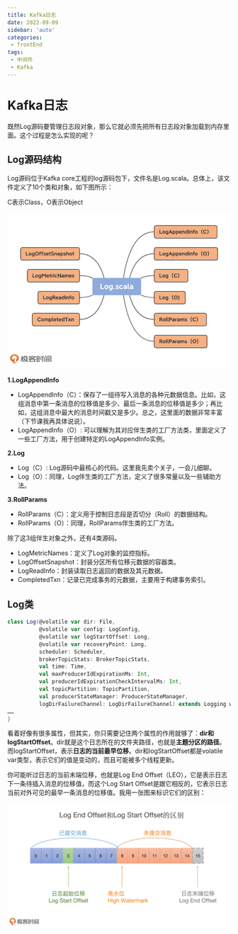 ```yaml
---
title: Kafka日志
date: 2022-09-09
sidebar: 'auto'
categories:
 - frontEnd
tags:
 - 中间件
 - Kafka
---
```


# Kafka日志

既然Log源码要管理日志段对象，那么它就必须先把所有日志段对象加载到内存里面。这个过程是怎么实现的呢？

## Log源码结构

Log源码位于Kafka core工程的log源码包下，文件名是Log.scala。总体上，该文件定义了10个类和对象，如下图所示：

C表示Class，O表示Object

![adp](../../../.vuepress/public/image/Kafka3-1.jpeg)

**1.LogAppendInfo**

- LogAppendInfo（C）：保存了一组待写入消息的各种元数据信息。比如，这组消息中第一条消息的位移值是多少、最后一条消息的位移值是多少；再比如，这组消息中最大的消息时间戳又是多少。总之，这里面的数据非常丰富（下节课我再具体说说）。
- LogAppendInfo（O）: 可以理解为其对应伴生类的工厂方法类，里面定义了一些工厂方法，用于创建特定的LogAppendInfo实例。

**2.Log**

- Log（C）: Log源码中最核心的代码。这里我先卖个关子，一会儿细聊。
- Log（O）：同理，Log伴生类的工厂方法，定义了很多常量以及一些辅助方法。

**3.RollParams**

- RollParams（C）：定义用于控制日志段是否切分（Roll）的数据结构。
- RollParams（O）：同理，RollParams伴生类的工厂方法。

除了这3组伴生对象之外，还有4类源码。

- LogMetricNames：定义了Log对象的监控指标。
- LogOffsetSnapshot：封装分区所有位移元数据的容器类。
- LogReadInfo：封装读取日志返回的数据及其元数据。
- CompletedTxn：记录已完成事务的元数据，主要用于构建事务索引。

## **Log类**

```scala
class Log(@volatile var dir: File,
          @volatile var config: LogConfig,
          @volatile var logStartOffset: Long,
          @volatile var recoveryPoint: Long,
          scheduler: Scheduler,
          brokerTopicStats: BrokerTopicStats,
          val time: Time,
          val maxProducerIdExpirationMs: Int,
          val producerIdExpirationCheckIntervalMs: Int,
          val topicPartition: TopicPartition,
          val producerStateManager: ProducerStateManager,
          logDirFailureChannel: LogDirFailureChannel) extends Logging with KafkaMetricsGroup {
……
}
```

看着好像有很多属性，但其实，你只需要记住两个属性的作用就够了：**dir和logStartOffset**。dir就是这个日志所在的文件夹路径，也就是**主题分区的路径**。而logStartOffset，表示**日志的当前最早位移**。dir和logStartOffset都是volatile var类型，表示它们的值是变动的，而且可能被多个线程更新。

你可能听过日志的当前末端位移，也就是Log End Offset（LEO），它是表示日志下一条待插入消息的位移值，而这个Log Start Offset是跟它相反的，它表示日志当前对外可见的最早一条消息的位移值。我用一张图来标识它们的区别：

![adp](../../../.vuepress/public/image/Kafka3-2.jpeg)
